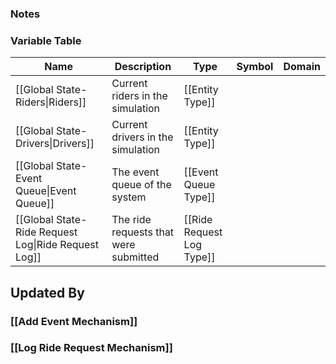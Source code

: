 ### Notes

### Variable Table
| Name | Description | Type | Symbol | Domain |
| --- | --- | --- | --- | --- |
|[[Global State-Riders\|Riders]]|Current riders in the simulation|[[Entity Type]]|||
|[[Global State-Drivers\|Drivers]]|Current drivers in the simulation|[[Entity Type]]|||
|[[Global State-Event Queue\|Event Queue]]|The event queue of the system|[[Event Queue Type]]|||
|[[Global State-Ride Request Log\|Ride Request Log]]|The ride requests that were submitted|[[Ride Request Log Type]]|||


## Updated By
### [[Add Event Mechanism]]
### [[Log Ride Request Mechanism]]
